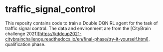 # traffic_signal_control
This reposity contains code to train a Double DQN RL agent for the task of traffic signal control. The data and environment are from the [CityBrain challenge 2021][https://kddcup2021-citybrainchallenge.readthedocs.io/en/final-phase/try-it-yourself.html], qualification phase.

